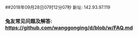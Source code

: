 ##2018年09月28日07时12分07秒 新址: 142.93.97.119
### 兔友常见问题及解答: https://github.com/wanggonging/d/blob/w/FAQ.md
